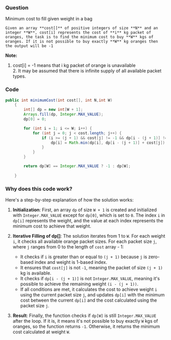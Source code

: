 
### Question 
Minimum cost to fill given weight in a bag

	Given an array **cost[]** of positive integers of size **N** and an integer **W**, cost[i] represents the cost of **i** kg packet of oranges, the task is to find the minimum cost to buy **W** kgs of oranges. If it is not possible to buy exactly **W** kg oranges then the output will be -1

**Note:**  
1. cost[i] = -1 means that i kg packet of orange is unavailable  
2. It may be assumed that there is infinite supply of all available packet types.
### Code
```java
public int minimumCost(int cost[], int N,int W)
	{
		int[] dp = new int[W + 1];
        Arrays.fill(dp, Integer.MAX_VALUE);
        dp[0] = 0;

        for (int i = 1; i <= W; i++) {
            for (int j = 0; j < cost.length; j++) {
                if (i >= (j + 1) && cost[j] != -1 && dp[i - (j + 1)] != Integer.MAX_VALUE) {
                    dp[i] = Math.min(dp[i], dp[i - (j + 1)] + cost[j]);
                }
            }
        }

        return dp[W] == Integer.MAX_VALUE ? -1 : dp[W];
		
	}
```
### Why does this code work?
Here's a step-by-step explanation of how the solution works:

1. **Initialization**: First, an array `dp` of size `W + 1` is created and initialized with `Integer.MAX_VALUE` except for `dp[0]`, which is set to `0`. The index `i` in `dp[i]` represents the weight, and the value at each index represents the minimum cost to achieve that weight.
    
2. **Iterative Filling of dp[]**: The solution iterates from 1 to `W`. For each weight `i`, it checks all available orange packet sizes. For each packet size `j`, where `j` ranges from 0 to the length of `cost` array - 1:
    
    - It checks if `i` is greater than or equal to `(j + 1)` because `j` is zero-based index and weight is 1-based index.
    - It ensures that `cost[j]` is not `-1`, meaning the packet of size `(j + 1)` kg is available.
    - It checks if `dp[i - (j + 1)]` is not `Integer.MAX_VALUE`, meaning it's possible to achieve the remaining weight `(i - (j + 1))`.
    - If all conditions are met, it calculates the cost to achieve weight `i` using the current packet size `j`, and updates `dp[i]` with the minimum cost between the current `dp[i]` and the cost calculated using the packet size `j`.
3. **Result**: Finally, the function checks if `dp[W]` is still `Integer.MAX_VALUE` after the loop. If it is, it means it's not possible to buy exactly `W` kgs of oranges, so the function returns `-1`. Otherwise, it returns the minimum cost calculated at weight `W`.